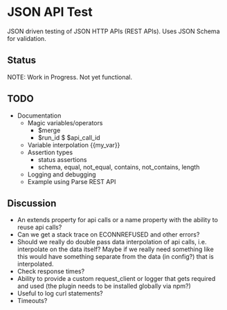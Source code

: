 # JSON API Test

JSON driven testing of JSON HTTP APIs (REST APIs). Uses JSON Schema for validation.

## Status

NOTE: Work in Progress. Not yet functional.

## TODO

* Documentation
  * Magic variables/operators
    * $merge
    * $run_id
    $ $api_call_id
  * Variable interpolation {{my_var}}
  * Assertion types
    * status assertions
    * schema, equal, not_equal, contains, not_contains, length
  * Logging and debugging
  * Example using Parse REST API

## Discussion

* An extends property for api calls or a name property with the ability to reuse api calls?
* Can we get a stack trace on ECONNREFUSED and other errors?
* Should we really do double pass data interpolation of api calls, i.e. interpolate on the data itself? Maybe if we really need something like this would have something separate from the data (in config?) that is interpolated.
* Check response times?
* Ability to provide a custom request_client or logger that gets required and used (the plugin needs to be installed globally via npm?)
* Useful to log curl statements?
* Timeouts?
